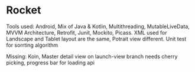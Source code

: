 # Rocket
Tools used: Android, Mix of Java & Kotlin, Multithreading, MutableLiveData, MVVM Architecture, Retrofit, Junit, Mockito, Picass. 
XML used for Landscape and Tablet layout are the same, Potrait view different.
Unit test for sorrting algorithm

Missing: Koin, Master detail view on launch-view branch needs cherry picking, progress bar for loading api
